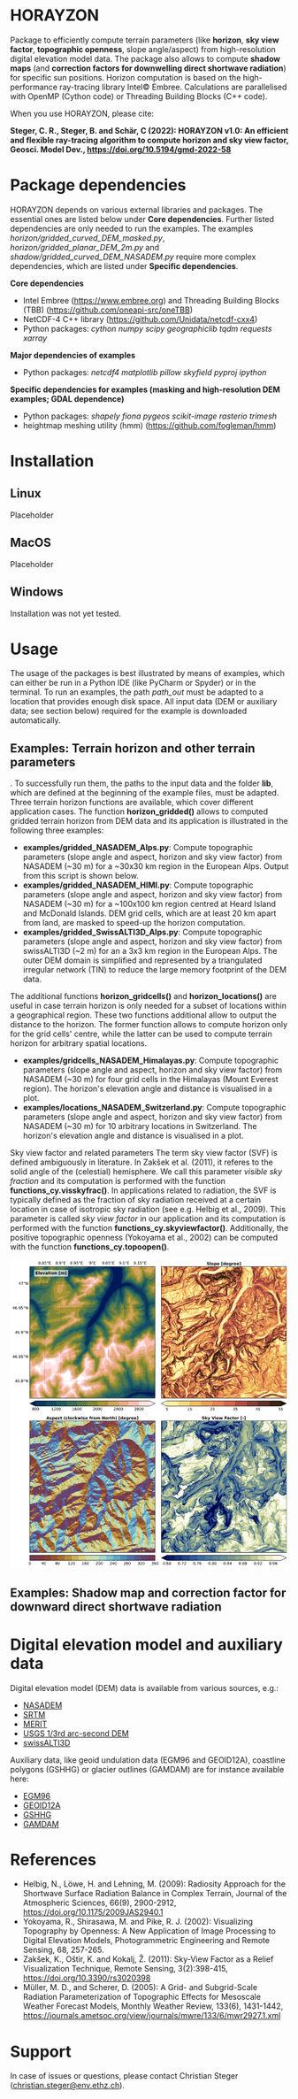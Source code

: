 # HORAYZON

Package to efficiently compute terrain parameters (like **horizon**, **sky view factor**, **topographic openness**, slope angle/aspect) from high-resolution digital elevation model data. The package also allows to compute **shadow maps** (and **correction factors for downwelling direct shortwave radiation**) for specific sun positions. Horizon computation is based on the high-performance ray-tracing library Intel&copy; Embree. Calculations are parallelised with OpenMP (Cython code) or Threading Building Blocks (C++ code).

When you use HORAYZON, please cite:

**Steger, C. R., Steger, B. and Schär, C (2022): HORAYZON v1.0: An efficient and flexible ray-tracing algorithm to compute horizon and sky view factor, Geosci. Model Dev., https://doi.org/10.5194/gmd-2022-58**

# Package dependencies

HORAYZON depends on various external libraries and packages. The essential ones are listed below under **Core dependencies**. Further listed dependencies are only needed to run the examples. The examples *horizon/gridded_curved_DEM_masked.py*, *horizon/gridded_planar_DEM_2m.py* and *shadow/gridded_curved_DEM_NASADEM.py* require more complex dependencies, which are listed under **Specific dependencies**.

**Core dependencies**
- Intel Embree (https://www.embree.org) and Threading Building Blocks (TBB) (https://github.com/oneapi-src/oneTBB)
- NetCDF-4 C++ library (https://github.com/Unidata/netcdf-cxx4)
- Python packages: *cython numpy scipy geographiclib tqdm requests xarray*

**Major dependencies of examples**
- Python packages: *netcdf4 matplotlib pillow skyfield pyproj ipython*

**Specific dependencies for examples (masking and high-resolution DEM examples; GDAL dependence)**
- Python packages: *shapely fiona pygeos scikit-image rasterio trimesh*
- heightmap meshing utility (hmm) (https://github.com/fogleman/hmm)

# Installation

## Linux
Placeholder

## MacOS
Placeholder

## Windows
Installation was not yet tested.

# Usage

The usage of the packages is best illustrated by means of examples, which can either be run in a Python IDE (like PyCharm or Spyder) or in the terminal. To run an examples, the path *path_out* must be adapted to a location that provides enough disk space. All input data (DEM or auxiliary data; see section below) required for the example is downloaded automatically.

## Examples: Terrain horizon and other terrain parameters

. To successfully run them, the paths to the input data and the folder **lib**, which are defined at the beginning of the example files, must be adapted. Three terrain horizon functions are available, which cover different application cases. The function **horizon_gridded()** allows to computed gridded terrain horizon from DEM data and its application is illustrated in the following three examples:
- **examples/gridded_NASADEM_Alps.py**: Compute topographic parameters (slope angle and aspect, horizon and sky view factor) from NASADEM (~30 m) for a ~30x30 km region in the European Alps. Output from this script is shown below.
- **examples/gridded_NASADEM_HIMI.py**: Compute topographic parameters (slope angle and aspect, horizon and sky view factor) from NASADEM (~30 m) for a ~100x100 km region centred at Heard Island and McDonald Islands. DEM grid cells, which are at least 20 km apart from land, are masked to speed-up the horizon computation.
- **examples/gridded_SwissALTI3D_Alps.py**: Compute topographic parameters (slope angle and aspect, horizon and sky view factor) from swissALTI3D (~2 m) for an a 3x3 km region in the European Alps. The outer DEM domain is simplified and represented by a triangulated irregular network (TIN) to reduce the large memory footprint of the DEM data.

The additional functions **horizon_gridcells()** and **horizon_locations()** are useful in case terrain horizon is only needed for a subset of locations within a geographical region. These two functions additional allow to output the distance to the horizon. The former function allows to compute horizon only for the grid cells' centre, while the latter can be used to compute terrain horizon for arbitrary spatial locations.
- **examples/gridcells_NASADEM_Himalayas.py**: Compute topographic parameters (slope angle and aspect, horizon and sky view factor) from NASADEM (~30 m) for four grid cells in the Himalayas (Mount Everest region). The horizon's elevation angle and distance is visualised in a plot.
- **examples/locations_NASADEM_Switzerland.py**: Compute topographic parameters (slope angle and aspect, horizon and sky view factor) from NASADEM (~30 m) for 10 arbitrary locations in Switzerland. The horizon's elevation angle and distance is visualised in a plot.

Sky view factor and related parameters
The term sky view factor (SVF) is defined ambiguously in literature. In Zakšek et al. (2011), it referes to the solid angle of the (celestial) hemisphere. We call this parameter *visible sky fraction* and its computation is performed with the function **functions_cy.visskyfrac()**. In applications related to radiation, the SVF is typically defined as the fraction of sky radiation received at a certain location in case of isotropic sky radiation (see e.g. Helbig et al., 2009). This parameter is called *sky view factor* in our application and its computation is performed with the function **functions_cy.skyviewfactor()**. Additionally, the positive topographic openness (Yokoyama et al., 2002) can be computed with the function **functions_cy.topoopen()**. 


![Alt text](https://github.com/ChristianSteger/Images/blob/master/Topo_slope_SVF.png?raw=true "Output from examples/NASADEM_Alps.py")

## Examples: Shadow map and correction factor for downward direct shortwave radiation

# Digital elevation model and auxiliary data

Digital elevation model (DEM) data is available from various sources, e.g.:
- [NASADEM](https://search.earthdata.nasa.gov/)
- [SRTM](https://srtm.csi.cgiar.org)
- [MERIT](http://hydro.iis.u-tokyo.ac.jp/~yamadai/MERIT_DEM/)
- [USGS 1/3rd arc-second DEM](https://www.sciencebase.gov/catalog/item/4f70aa9fe4b058caae3f8de5)
- [swissALTI3D](https://www.swisstopo.admin.ch/en/geodata/height/alti3d.html)

Auxiliary data, like geoid undulation data (EGM96 and GEOID12A), coastline polygons (GSHHG) or glacier outlines (GAMDAM) are for instance available here:
- [EGM96](https://earth-info.nga.mil)
- [GEOID12A](https://geodesy.noaa.gov/GEOID/GEOID12A/GEOID12A_AK.shtml)
- [GSHHG](https://www.soest.hawaii.edu/pwessel/gshhg/)
- [GAMDAM](https://doi.pangaea.de/10.1594/PANGAEA.891423)

# References
- Helbig, N., Löwe, H. and Lehning, M. (2009): Radiosity Approach for the Shortwave Surface Radiation Balance in Complex Terrain, Journal of the Atmospheric Sciences, 66(9), 2900-2912, https://doi.org/10.1175/2009JAS2940.1
- Yokoyama, R., Shirasawa, M. and Pike, R. J. (2002): Visualizing Topography by Openness: A New Application of Image Processing to Digital Elevation Models, Photogrammetric Engineering and Remote Sensing, 68, 257-265.
- Zakšek, K., Oštir, K. and Kokalj, Ž. (2011): Sky-View Factor as a Relief Visualization Technique, Remote Sensing, 3(2):398-415, https://doi.org/10.3390/rs3020398
- Müller, M. D., and Scherer, D. (2005): A Grid- and Subgrid-Scale Radiation Parameterization of Topographic Effects for Mesoscale Weather Forecast Models, Monthly Weather Review, 133(6), 1431-1442, https://journals.ametsoc.org/view/journals/mwre/133/6/mwr2927.1.xml

# Support 
In case of issues or questions, please contact Christian Steger (christian.steger@env.ethz.ch).